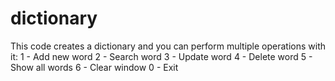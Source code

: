 # dictionary

This code creates a dictionary and you can perform multiple operations with it:
1 - Add new word
2 - Search word
3 - Update word
4 - Delete word
5 - Show all words
6 - Clear window
0 - Exit
